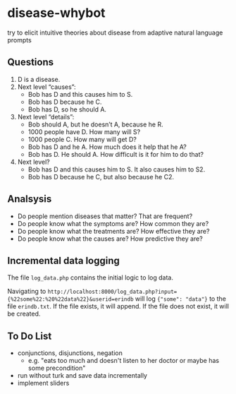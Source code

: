 # disease-whybot

try to elicit intuitive theories about disease from adaptive natural language prompts

## Questions

1. D is a disease.
2. Next level “causes”:
    * Bob has D and this causes him to S.
    * Bob has D because he C.
    * Bob has D, so he should A.
3. Next level “details”:
    * Bob should A, but he doesn’t A, because he R.
    * 1000 people have D. How many will S?
    * 1000 people C. How many will get D?
    * Bob has D and he A. How much does it help that he A?
    * Bob has D. He should A. How difficult is it for him to do that?
4. Next level?
    * Bob has D and this causes him to S. It also causes him to S2.
    * Bob has D because he C, but also because he C2.

## Analsysis

* Do people mention diseases that matter? That are frequent?
* Do people know what the symptoms are? How common they are?
* Do people know what the treatments are? How effective they are?
* Do people know what the causes are? How predictive they are?

## Incremental data logging

The file `log_data.php` contains the initial logic to log data.

Navigating to `http://localhost:8000/log_data.php?input={%22some%22:%20%22data%22}&userid=erindb` will log `{"some": "data"}` to the file `erindb.txt`. If the file exists, it will append. If the file does not exist, it will be created.

## To Do List

* conjunctions, disjunctions, negation
    - e.g. "eats too much and doesn't listen to her doctor or maybe has some precondition"
* run without turk and save data incrementally
* implement sliders